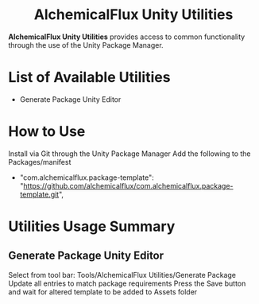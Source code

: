 <h1 align="center" style="border-bottom: none;">AlchemicalFlux Unity Utilities</h1>

**AlchemicalFlux Unity Utilities** provides access to common functionality through the use of the Unity Package Manager.

# List of Available Utilities
 - Generate Package Unity Editor

# How to Use
Install via Git through the Unity Package Manager
Add the following to the Packages/manifest
- "com.alchemicalflux.package-template": "https://github.com/alchemicalflux/com.alchemicalflux.package-template.git",

# Utilities Usage Summary

## Generate Package Unity Editor
Select from tool bar: Tools/AlchemicalFlux Utilities/Generate Package
Update all entries to match package requirements
Press the Save button and wait for altered template to be added to Assets folder